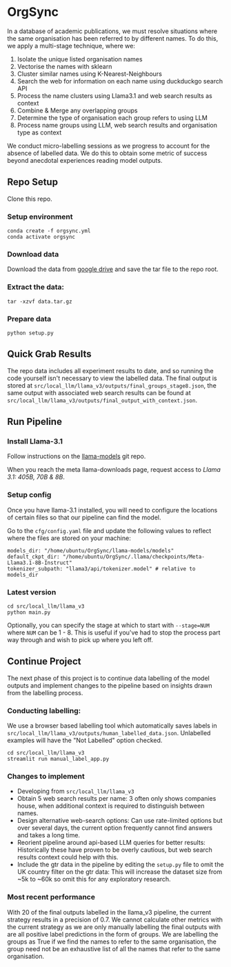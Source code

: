# OrgSync

In a database of academic publications, we must resolve situations where the same organisation has been referred to by different names. To do this, we apply a multi-stage technique, where we:

1. Isolate the unique listed organisation names
2. Vectorise the names with sklearn
3. Cluster similar names using K-Nearest-Neighbours
4. Search the web for information on each name using duckduckgo search API
5. Process the name clusters using Llama3.1 and web search results as context
6. Combine & Merge any overlapping groups
7. Determine the type of organisation each group refers to using LLM
8. Process name groups using LLM, web search results and organisation type as context

We conduct micro-labelling sessions as we progress to account for the absence of labelled data. We do this to obtain some metric of success beyond anecdotal experiences reading model outputs.

## Repo Setup 

Clone this repo.

### Setup environment

```
conda create -f orgsync.yml   
conda activate orgsync
```

### Download data

Download the data from [google drive](https://drive.google.com/file/d/19sb1UXM6v9p0s617t5LD9rOfjLMYbqpM/view?usp=drive_link) and save the tar file to the repo root.

### Extract the data:

```
tar -xzvf data.tar.gz
```

### Prepare data

```
python setup.py
```

## Quick Grab Results

The repo data includes all experiment results to date, and so running the code yourself isn't necessary to view the labelled data. The final output is stored at `src/local_llm/llama_v3/outputs/final_groups_stage8.json`, the same output with associated web search results can be found at `src/local_llm/llama_v3/outputs/final_output_with_context.json`.

## Run Pipeline

### Install Llama-3.1

Follow instructions on the [llama-models](https://github.com/meta-llama/llama-models/tree/main) git repo.

When you reach the meta llama-downloads page, request access to *Llama 3.1: 405B, 70B & 8B*.

### Setup config

Once you have llama-3.1 installed, you will need to configure the locations of certain files so that our pipeline can find the model.

Go to the `cfg/config.yaml` file and update the following values to reflect where the files are stored on your machine:

```
models_dir: "/home/ubuntu/OrgSync/llama-models/models"   
default_ckpt_dir: "/home/ubuntu/OrgSync/.llama/checkpoints/Meta-Llama3.1-8B-Instruct"   
tokenizer_subpath: "llama3/api/tokenizer.model" # relative to models_dir
```

### Latest version

```
cd src/local_llm/llama_v3   
python main.py
```

Optionally, you can specify the stage at which to start with `--stage=NUM` where `NUM` can be 1 - 8. This is useful if you've had to stop the process part way through and wish to pick up where you left off.

## Continue Project

The next phase of this project is to continue data labelling of the model outputs and implement changes to the pipeline based on insights drawn from the labelling process.

### Conducting labelling:

We use a browser based labelling tool which automatically saves labels in `src/local_llm/llama_v3/outputs/human_labelled_data.json`. Unlabelled examples will have the "Not Labelled" option checked.

```
cd src/local_llm/llama_v3   
streamlit run manual_label_app.py
```

### Changes to implement

- Developing from `src/local_llm/llama_v3`
- Obtain 5 web search results per name: 3 often only shows companies house, when additional context is required to distinguish between names.
- Design alternative web-search options: Can use rate-limited options but over several days, the current option frequently cannot find answers and takes a long time.
- Reorient pipeline around api-based LLM queries for better results: Historically these have proven to be overly cautious, but web search results context could help with this.
- Include the gtr data in the pipeline by editing the `setup.py` file to omit the UK country filter on the gtr data: This will increase the dataset size from ~5k to ~60k so omit this for any exploratory research.

### Most recent performance

With 20 of the final outputs labelled in the llama_v3 pipeline, the current strategy results in a precision of 0.7. We cannot calculate other metrics with the current strategy as we are only manually labelling the final outputs with are all positive label predictions in the form of groups. We are labelling the groups as True if we find the names to refer to the same organisation, the group need not be an exhaustive list of all the names that refer to the same organisation.